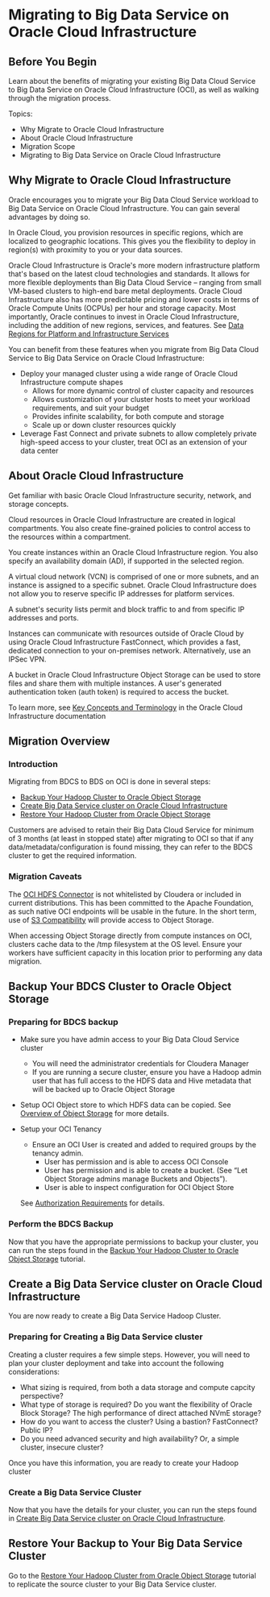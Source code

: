 # Migrating to Big Data Service on Oracle Cloud Infrastructure

## Before You Begin

Learn about the benefits of migrating your existing Big Data Cloud Service to Big Data Service on Oracle Cloud Infrastructure (OCI), as well as walking through the migration process.

Topics:
* Why Migrate to Oracle Cloud Infrastructure
* About Oracle Cloud Infrastructure
* Migration Scope
* Migrating to Big Data Service on Oracle Cloud Infrastructure

## Why Migrate to Oracle Cloud Infrastructure

Oracle encourages you to migrate your Big Data Cloud Service workload to Big Data Service on Oracle Cloud Infrastructure. You can gain several advantages by doing so.

In Oracle Cloud, you provision resources in specific regions, which are localized to geographic locations.  This gives you the flexibility to deploy in region(s) with proximity to you or your data sources.

Oracle Cloud Infrastructure is Oracle's more modern infrastructure platform that's based on the latest cloud technologies and standards. It allows for more flexible deployments than Big Data Cloud Service – ranging from small VM-based clusters to high-end bare metal deployments. Oracle Cloud Infrastructure also has more predictable pricing and lower costs in terms of Oracle Compute Units (OCPUs) per hour and storage capacity. Most importantly, Oracle continues to invest in Oracle Cloud Infrastructure, including the addition of new regions, services, and features. See [Data Regions for Platform and Infrastructure Services](https://cloud.oracle.com/data-regions)

You can benefit from these features when you migrate from Big Data Cloud Service to Big Data Service on Oracle Cloud Infrastructure:

* Deploy your managed cluster using a wide range of Oracle Cloud Infrastructure compute shapes
    * Allows for more dynamic control of cluster capacity and resources
    * Allows customization of your cluster hosts to meet your workload requirements, and suit your budget
    * Provides infinite scalability, for both compute and storage
    * Scale up or down cluster resources quickly
* Leverage Fast Connect and private subnets to allow completely private high-speed access to your cluster, treat OCI as an extension of your data center

## About Oracle Cloud Infrastructure
Get familiar with basic Oracle Cloud Infrastructure security, network, and storage concepts.

Cloud resources in Oracle Cloud Infrastructure are created in logical compartments. You also create fine-grained policies to control access to the resources within a compartment.

You create instances within an Oracle Cloud Infrastructure region. You also specify an availability domain (AD), if supported in the selected region.

A virtual cloud network (VCN) is comprised of one or more subnets, and an instance is assigned to a specific subnet. Oracle Cloud Infrastructure does not allow you to reserve specific IP addresses for platform services.

A subnet's security lists permit and block traffic to and from specific IP addresses and ports.

Instances can communicate with resources outside of Oracle Cloud by using Oracle Cloud Infrastructure FastConnect, which provides a fast, dedicated connection to your on-premises network. Alternatively, use an IPSec VPN.

A bucket in Oracle Cloud Infrastructure Object Storage can be used to store files and share them with multiple instances. A user's generated authentication token (auth token) is required to access the bucket.

To learn more, see [Key Concepts and Terminology](https://www.oracle.com/pls/topic/lookup?ctx=en/cloud/paas/event-hub-cloud/ehcmg&id=oci_concepts) in the Oracle Cloud Infrastructure documentation

## Migration Overview
### Introduction
Migrating from BDCS to BDS on OCI is done in several steps:
* [Backup Your Hadoop Cluster to Oracle Object Storage](?backup-hadoop-cluster-object-storage)
* [Create Big Data Service cluster on Oracle Cloud Infrastructure](?create-bds-hadoop-cluster)
* [Restore Your Hadoop Cluster from Oracle Object Storage](å?restore-hadoop-cluster-object-store)


Customers are advised to retain their Big Data Cloud Service for minimum of 3 months (at least in stopped state) after migrating to OCI so that if any data/metadata/configuration is found missing, they can refer to the BDCS cluster to get the required information.

### Migration Caveats
The [OCI HDFS Connector](https://github.com/oracle/oci-hdfs-connector) is not whitelisted by Cloudera or included in current distributions.  This has been committed to the Apache Foundation, as such native OCI endpoints will be usable in the future.   In the short term, use of [S3 Compatibility](https://docs.cloud.oracle.com/iaas/Content/Object/Tasks/s3compatibleapi.htm) will provide access to Object Storage.

When accessing Object Storage directly from compute instances on OCI, clusters cache data to the /tmp filesystem at the OS level.   Ensure your workers have sufficient capacity in this location prior to performing any data migration.

## Backup Your BDCS Cluster to Oracle Object Storage
### Preparing for BDCS backup
* Make sure you have admin access to your Big Data Cloud Service cluster
    * You will need the administrator credentials for Cloudera Manager
    * If you are running a secure cluster, ensure you have a Hadoop admin user that has full access to the HDFS data and Hive metadata that will be backed up to Oracle Object Storage
* Setup OCI Object store to which HDFS data can be copied. See [Overview of Object Storage](https://docs.cloud.oracle.com/iaas/Content/Object/Concepts/objectstorageoverview.htm) for more details. 
* Setup your OCI Tenancy
    * Ensure an OCI User is created and added to required groups by the tenancy admin. 
        * User has permission and is able to access OCI Console
        * User has permission and is able to create a bucket. (See “Let Object Storage admins manage Buckets and Objects”).
        * User is able to inspect configuration for OCI Object Store 
    
    See [Authorization Requirements](../?authorization-requirements) for details.

### Perform the BDCS Backup
Now that you have the appropriate permissions to backup your cluster, you can run the steps found in the [Backup Your Hadoop Cluster to Oracle Object Storage](../?backup-hadoop-cluster-object-storage) tutorial.

## Create a Big Data Service cluster on Oracle Cloud Infrastructure
You are now ready to create a Big Data Service Hadoop Cluster.  
### Preparing for Creating a Big Data Service cluster
Creating a cluster requires a few simple steps.  However, you will need to plan your cluster deployment and take into account the following considerations:
* What sizing is required, from both a data storage and compute capcity perspective?
* What type of storage is required?  Do you want the flexibility of Oracle Block Storage?  The high performance of direct attached NVmE storage?
* How do you want to access the cluster?  Using a bastion?  FastConnect?  Public IP?
* Do you need advanced security and high availability?  Or, a simple cluster, insecure cluster?

Once you have this information, you are ready to create your Hadoop cluster

### Create a Big Data Service Cluster
Now that you have the details for your cluster, you can run the steps found in 
[Create Big Data Service cluster on Oracle Cloud Infrastructure](../?create-bds-hadoop-cluster).

## Restore Your Backup to Your Big Data Service Cluster
Go to the [Restore Your Hadoop Cluster from Oracle Object Storage](../?restore-hadoop-cluster-object-store) tutorial to replicate the source cluster to your Big Data Service cluster.

